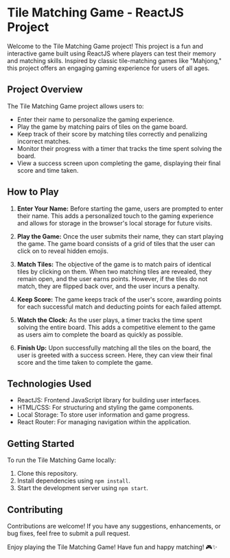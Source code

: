 # Tile Matching Game - ReactJS Project

Welcome to the Tile Matching Game project! This project is a fun and interactive game built using ReactJS where players can test their memory and matching skills. Inspired by classic tile-matching games like "Mahjong," this project offers an engaging gaming experience for users of all ages.

## Project Overview

The Tile Matching Game project allows users to:

- Enter their name to personalize the gaming experience.
- Play the game by matching pairs of tiles on the game board.
- Keep track of their score by matching tiles correctly and penalizing incorrect matches.
- Monitor their progress with a timer that tracks the time spent solving the board.
- View a success screen upon completing the game, displaying their final score and time taken.

## How to Play

1. **Enter Your Name:** Before starting the game, users are prompted to enter their name. This adds a personalized touch to the gaming experience and allows for storage in the browser's local storage for future visits.

2. **Play the Game:** Once the user submits their name, they can start playing the game. The game board consists of a grid of tiles that the user can click on to reveal hidden emojis.

3. **Match Tiles:** The objective of the game is to match pairs of identical tiles by clicking on them. When two matching tiles are revealed, they remain open, and the user earns points. However, if the tiles do not match, they are flipped back over, and the user incurs a penalty.

4. **Keep Score:** The game keeps track of the user's score, awarding points for each successful match and deducting points for each failed attempt.

5. **Watch the Clock:** As the user plays, a timer tracks the time spent solving the entire board. This adds a competitive element to the game as users aim to complete the board as quickly as possible.

6. **Finish Up:** Upon successfully matching all the tiles on the board, the user is greeted with a success screen. Here, they can view their final score and the time taken to complete the game.

## Technologies Used

- ReactJS: Frontend JavaScript library for building user interfaces.
- HTML/CSS: For structuring and styling the game components.
- Local Storage: To store user information and game progress.
- React Router: For managing navigation within the application.

## Getting Started

To run the Tile Matching Game locally:

1. Clone this repository.
2. Install dependencies using `npm install`.
3. Start the development server using `npm start`.

## Contributing

Contributions are welcome! If you have any suggestions, enhancements, or bug fixes, feel free to submit a pull request.




Enjoy playing the Tile Matching Game! Have fun and happy matching! 🎮✨

